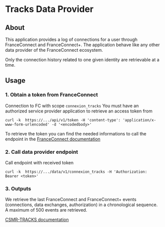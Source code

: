 # Tracks Data Provider

## About

This application provides a log of connections for a user through FranceConnect and FranceConnect+. The application behave like any other data provider of the FranceConnect ecosystem.

Only the connection history related to one given identity are retrievable at a time.

## Usage

### 1. Obtain a token from FranceConnect

Connection to FC with scope `connexion_tracks`
You must have an authorized service provider application to retrieve an access token from

```shell
curl -k  https://.../api/v1/token -H 'content-type': 'application/x-www-form-urlencoded' -d '<encodedbody>'
```

To retrieve the token you can find the needed informations to call the endpoint in the [FranceConnect documentation](https://partenaires.franceconnect.gouv.fr/fcp/fournisseur-service)

### 2. Call data provider endpoint

Call endpoint with received token

```shell
curl -k  https://.../data/v1/connexion_tracks -H 'Authorization: Bearer <token>'
```

### 3. Outputs

We retrieve the last FranceConnect and FranceConnect+ events (connections, data exchanges, authorization) in a chronological sequence. A maximum of 500 events are retrieved.

[CSMR-TRACKS documentation](../../apps/csmr-tracks/README.md#output)
